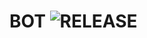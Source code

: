 # BOT <img src="https://telegra.ph/file/ceb3f24cb035f223f3141.jpg?color=black&logo=github&logoColor=black&style=social" alt="RELEASE">
